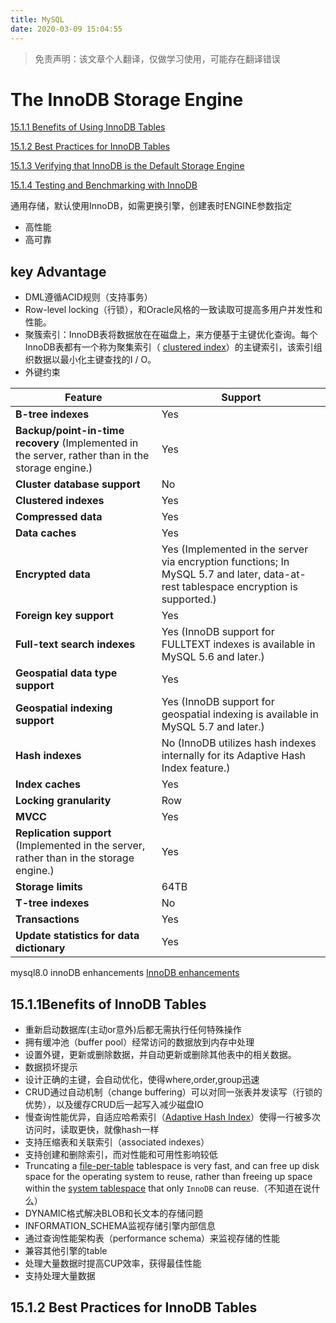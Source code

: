```yaml
---
title: MySQL
date: 2020-03-09 15:04:55
---
```


> 免责声明：该文章个人翻译，仅做学习使用，可能存在翻译错误
# The InnoDB Storage Engine

[15.1.1 Benefits of Using InnoDB Tables](https://dev.mysql.com/doc/refman/8.0/en/innodb-benefits.html)

[15.1.2 Best Practices for InnoDB Tables](https://dev.mysql.com/doc/refman/8.0/en/innodb-best-practices.html)

[15.1.3 Verifying that InnoDB is the Default Storage Engine](https://dev.mysql.com/doc/refman/8.0/en/innodb-check-availability.html)

[15.1.4 Testing and Benchmarking with InnoDB](https://dev.mysql.com/doc/refman/8.0/en/innodb-benchmarking.html)

通用存储，默认使用InnoDB，如需更换引擎，创建表时ENGINE参数指定

- 高性能
- 高可靠

## key Advantage

- DML遵循ACID规则（支持事务）
- Row-level locking（行锁），和Oracle风格的一致读取可提高多用户并发性和性能。
- 聚簇索引：InnoDB表将数据放在在磁盘上，来方便基于主键优化查询。每个InnoDB表都有一个称为聚集索引（ [clustered index](https://dev.mysql.com/doc/refman/8.0/en/glossary.html#glos_clustered_index)）的主键索引，该索引组织数据以最小化主键查找的I / O。
- 外键约束

| Feature                                                      | Support                                                      |
| ------------------------------------------------------------ | ------------------------------------------------------------ |
| **B-tree indexes**                                           | Yes                                                          |
| **Backup/point-in-time recovery** (Implemented in the server, rather than in the storage engine.) | Yes                                                          |
| **Cluster database support**                                 | No                                                           |
| **Clustered indexes**                                        | Yes                                                          |
| **Compressed data**                                          | Yes                                                          |
| **Data caches**                                              | Yes                                                          |
| **Encrypted data**                                           | Yes (Implemented in the server via encryption functions; In MySQL 5.7 and later, data-at-rest tablespace encryption is supported.) |
| **Foreign key support**                                      | Yes                                                          |
| **Full-text search indexes**                                 | Yes (InnoDB support for FULLTEXT indexes is available in MySQL 5.6 and later.) |
| **Geospatial data type support**                             | Yes                                                          |
| **Geospatial indexing support**                              | Yes (InnoDB support for geospatial indexing is available in MySQL 5.7 and later.) |
| **Hash indexes**                                             | No (InnoDB utilizes hash indexes internally for its Adaptive Hash Index feature.) |
| **Index caches**                                             | Yes                                                          |
| **Locking granularity**                                      | Row                                                          |
| **MVCC**                                                     | Yes                                                          |
| **Replication support** (Implemented in the server, rather than in the storage engine.) | Yes                                                          |
| **Storage limits**                                           | 64TB                                                         |
| **T-tree indexes**                                           | No                                                           |
| **Transactions**                                             | Yes                                                          |
| **Update statistics for data dictionary**                    | Yes                                                          |
mysql8.0 innoDB enhancements  [InnoDB enhancements](https://dev.mysql.com/doc/refman/8.0/en/mysql-nutshell.html)



## 15.1.1Benefits of InnoDB Tables

- 重新启动数据库(主动or意外)后都无需执行任何特殊操作
- 拥有缓冲池（buffer pool）经常访问的数据放到内存中处理
- 设置外键，更新或删除数据，并自动更新或删除其他表中的相关数据。
- 数据损坏提示
- 设计正确的主键，会自动优化，使得where,order,group迅速
- CRUD通过自动机制（change buffering）可以对同一张表并发读写（行锁的优势），以及缓存CRUD后一起写入减少磁盘IO
- 慢查询性能优异，自适应哈希索引（[Adaptive Hash Index](https://dev.mysql.com/doc/refman/8.0/en/glossary.html#glos_adaptive_hash_index)）使得一行被多次访问时，读取更快，就像hash一样
- 支持压缩表和关联索引（associated indexes）
- 支持创建和删除索引，而对性能和可用性影响较低
- Truncating a [file-per-table](https://dev.mysql.com/doc/refman/8.0/en/glossary.html#glos_file_per_table) tablespace is very fast, and can free up disk space for the operating system to reuse, rather than freeing up space within the [system tablespace](https://dev.mysql.com/doc/refman/8.0/en/glossary.html#glos_system_tablespace) that only `InnoDB` can reuse.（不知道在说什么）
- DYNAMIC格式解决BLOB和长文本的存储问题
- INFORMATION_SCHEMA监视存储引擎内部信息
- 通过查询性能架构表（performance schema）来监视存储的性能
- 兼容其他引擎的table
- 处理大量数据时提高CUP效率，获得最佳性能
- 支持处理大量数据

## 15.1.2 Best Practices for InnoDB Tables

